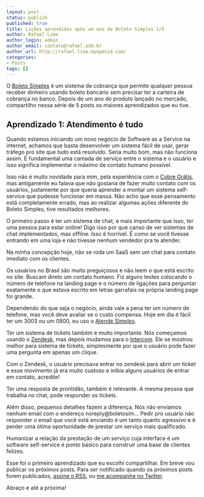 ```yaml
---
layout: post
status: publish
published: true
title: Lições aprendidas após um ano de Boleto Simples 1/5
author: Rafael Lima
author_login: admin
author_email: contato@rafael.adm.br
author_url: http://rafael.lima.myopenid.com/
categories:
- Posts
tags: []
---
```


O [Boleto Simples](https://boletosimples.com.br) é um sistema de cobrança que permite qualquer pessoa receber dinheiro usando boleto bancário sem precisar ter a carteira de cobrança no banco. Depois de um ano do produto lançado no mercado, compartilho nessa série de 5 posts os maiores aprendizados que eu tive.
## Aprendizado 1: Atendimento &eacute; tudo



Quando estamos iniciando um novo negócio de Software as a Service na internet, achamos que basta desenvolver um sistema fácil de usar, gerar tráfego pro site que tudo está resolvido. Seria muito bom, mas não funciona assim. É fundamental uma camada de serviço entre o sistema e o usuário e isso significa implementar o máximo de contato humano possível.



Isso não é muito novidade para mim, pela experiência com o [Cobre Grátis](http://cobregratis.com.br), mas antigamente eu falava que não gostaria de fazer muito contato com os usuários, justamente por que queria aprender a montar um sistema self-service que pudesse funcionar em massa. Não acho que esse pensamento está completamente errado, mas ao realizar algumas ações diferente do Boleto Simples, tive resultados melhores.



O primeiro passo é ter um sistema de chat, e mais importante que isso, ter uma pessoa para estar online! Digo isso por que canso de ver sistemas de chat implementados, mas offline. Isso é horrível. É como se você tivesse entrando em uma loja e não tivesse nenhum vendedor pra te atender.



Na minha concepção hoje, não se roda um SaaS sem um chat para contato imediato com os clientes.



Os usuários no Brasil são muito preguiçosos e não leem o que está escrito no site. Buscam direto um contato humano. Fiz alguns testes colocando o número de telefone na landing page e o número de ligações para perguntar exatamente o que estava escrito em letras garrafais na própria landing page foi grande.



Dependendo do que seja o negócio, ainda vale a pena ter um número de telefone, mas você deve avaliar se o custo compensa. Hoje em dia é fácil ter um 3003 ou um 0800, eu uso o [Atende Simples](http://atendesimples.com).



Ter um sistema de tickets também é muito importante. Nós começamos usando o [Zendesk](http://www.zendesk.com.br), mas depois mudamos para o [Intercom](https://www.intercom.io). Ele se mostrou melhor para sistema de tickets, simplesmente por que o usuário pode fazer uma pergunta em apenas um clique.



Com o Zendesk, o usuário precisava entrar no zendesk para abrir um ticket e esse movimento já era muito custoso e inibia alguns usuários de entrar em contato, acredite!



Ter uma resposta de prontidão, também é relevante. A mesma pessoa que trabalha no chat, pode responder os tickets.



Além disso, pequenos detalhes fazem a diferença. Nós não enviamos nenhum email com o endereço noreply@boletosim… Pedir pro usuário não responder o email que você está enviando é um tanto quanto agressivo e é perder uma ótima oportunidade de prestar um serviço mais qualificado.



Humanizar a relação da prestação de um serviço cuja interface é um software self-service é ponto básico para construir uma base de clientes felizes.



Esse foi o primeiro aprendizado que eu escolhi compartilhar. Em breve vou publicar os próximos posts. Para ser notificado quando os próximos posts forem publicados, [assine o RSS](https://feeds.feedburner.com/rafael_lima), ou [me acompanhe no Twitter](https://twitter.com/rafaelp).



Abraço e até a próxima!

